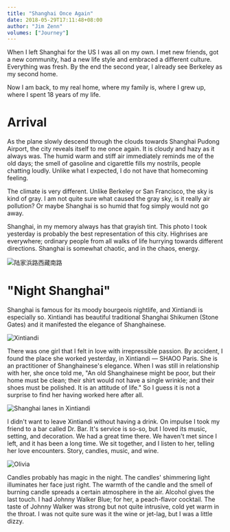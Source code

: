 ```yaml
---
title: "Shanghai Once Again"
date: 2018-05-29T17:11:48+08:00
author: "Jim Zenn"
volumes: ["Journey"]
---
```


When I left Shanghai for the US I was all on my own. I met new friends, got a new community, had a new life style and embraced a different culture. Everything was fresh. By the end the second year, I already see Berkeley as my second home.

Now I am back, to my real home, where my family is, where I grew up, where I spent 18 years of my life.

# Arrival

As the plane slowly descend through the clouds towards Shanghai Pudong Airport, the city reveals itself to me once again. It is cloudy and hazy as it always was. The humid warm and stiff air immediately reminds me of the old days; the smell of gasoline and cigarettle fills my nostrils, people chatting loudly. Unlike what I expected, I do not have that homecoming feeling.

The climate is very different. Unlike Berkeley or San Francisco, the sky is kind of gray. I am not quite sure what caused the gray sky, is it really air pollution? Or maybe Shanghai is so humid that fog simply would not go away.

Shanghai, in my memory always has that grayish tint. This photo I took yesterday is probably the best representation of this city. Highrises are everywhere; ordinary people from all walks of life hurrying towards different directions. Shanghai is somewhat chaotic, and in the chaos, energy.

![陆家浜路西藏南路](https://ws4.sinaimg.cn/large/006tNc79ly1frs81d2e4fj31kw16ob2c.jpg)

# "Night Shanghai"

Shanghai is famous for its moody bourgeois nightlife, and Xintiandi is especially so. Xintiandi has beautiful traditional Shanghai Shikumen (Stone Gates) and it manifested the elegance of Shanghainese.

![Xintiandi](https://ws4.sinaimg.cn/large/006tNc79ly1frsap00qlxj31kw16o4qr.jpg)

There was one girl that I felt in love with irrepressible passion. By accident, I found the place she worked yesterday, in Xintiandi — SHAOO Paris. She is an practitioner of Shanghainese's elegance. When I was still in relationship with her, she once told me, "An old Shanghainese might be poor, but their home must be clean; their shirt would not have a single wrinkle; and their shoes must be polished. It is an attitude of life." So I guess it is not a surprise to find her having worked here after all.

![Shanghai lanes in Xintiandi](https://ws1.sinaimg.cn/large/006tNc79ly1frsbryhyh5j31kw23ve84.jpg)

I didn't want to leave Xintiandi without having a drink. On impulse I took my friend to a bar called Dr. Bar. It's service is so-so, but I loved its music, setting, and decoration. We had a great time there. We haven't met since I left, and it has been a long time. We sit together, and I listen to her, telling her love encounters. Story, candles, music, and wine.

![Olivia](https://ws3.sinaimg.cn/large/006tNc79ly1frsb3ulcrej31kw1kwb29.jpg)

Candles probably has magic in the night. The candles' shimmering light illuminates her face just right. The warmth of the candle and the smell of burning candle spreads a certain atmosphere in the air. Alcohol gives the last touch. I had Johnny Walker Blue; for her, a peach-flavor cocktail. The taste of Johnny Walker was strong but not quite intrusive, cold yet warm in the throat. I was not quite sure was it the wine or jet-lag, but I was a little dizzy.
